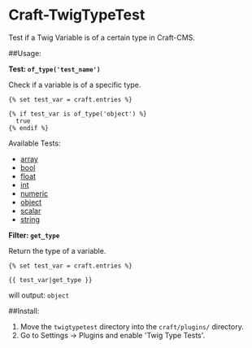 Craft-TwigTypeTest
==================

Test if a Twig Variable is of a certain type in Craft-CMS.


##Usage:

**Test: ```of_type('test_name')```**

Check if a variable is of a specific type.

```twig
{% set test_var = craft.entries %}

{% if test_var is of_type('object') %}
  true
{% endif %}
```

Available Tests:

 - [array](http://php.net/manual/en/function.is-array.php)
 - [bool](http://php.net/manual/en/function.is-bool.php)
 - [float](http://php.net/manual/en/function.is-float.php)
 - [int](http://php.net/manual/en/function.is-int.php)
 - [numeric](http://php.net/manual/en/function.is-numeric.php)
 - [object](http://php.net/manual/en/function.is-object.php)
 - [scalar](http://php.net/manual/en/function.is-scalar.php)
 - [string](http://php.net/manual/en/function.is-string.php)


**Filter: ```get_type```**

Return the type of a variable.

```twig
{% set test_var = craft.entries %}

{{ test_var|get_type }}
```
will output:
``` object ```


##Install:

1. Move the `twigtypetest` directory into the `craft/plugins/` directory.
2. Go to Settings -> Plugins and enable 'Twig Type Tests'.

